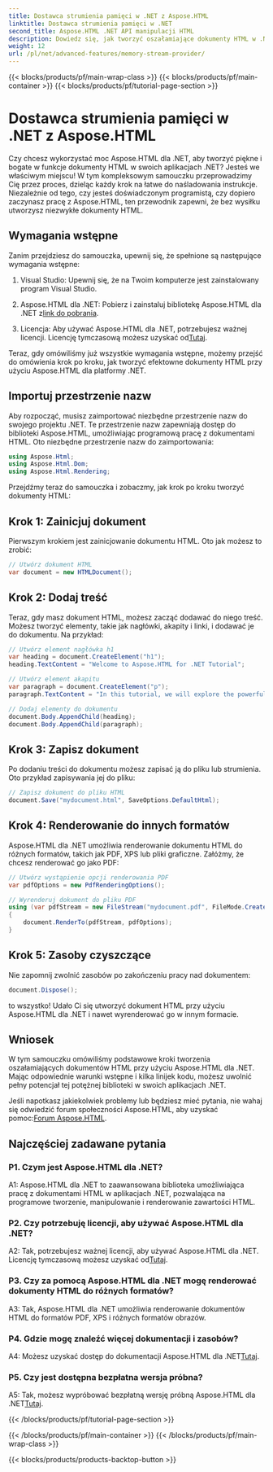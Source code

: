 ```yaml
---
title: Dostawca strumienia pamięci w .NET z Aspose.HTML
linktitle: Dostawca strumienia pamięci w .NET
second_title: Aspose.HTML .NET API manipulacji HTML
description: Dowiedz się, jak tworzyć oszałamiające dokumenty HTML w .NET za pomocą Aspose.HTML. Postępuj zgodnie z naszym samouczkiem krok po kroku i odkryj moc manipulacji HTML.
weight: 12
url: /pl/net/advanced-features/memory-stream-provider/
---
```


{{< blocks/products/pf/main-wrap-class >}}
{{< blocks/products/pf/main-container >}}
{{< blocks/products/pf/tutorial-page-section >}}

# Dostawca strumienia pamięci w .NET z Aspose.HTML


Czy chcesz wykorzystać moc Aspose.HTML dla .NET, aby tworzyć piękne i bogate w funkcje dokumenty HTML w swoich aplikacjach .NET? Jesteś we właściwym miejscu! W tym kompleksowym samouczku przeprowadzimy Cię przez proces, dzieląc każdy krok na łatwe do naśladowania instrukcje. Niezależnie od tego, czy jesteś doświadczonym programistą, czy dopiero zaczynasz pracę z Aspose.HTML, ten przewodnik zapewni, że bez wysiłku utworzysz niezwykłe dokumenty HTML.

## Wymagania wstępne

Zanim przejdziesz do samouczka, upewnij się, że spełnione są następujące wymagania wstępne:

1. Visual Studio: Upewnij się, że na Twoim komputerze jest zainstalowany program Visual Studio.

2.  Aspose.HTML dla .NET: Pobierz i zainstaluj bibliotekę Aspose.HTML dla .NET z[link do pobrania](https://releases.aspose.com/html/net/).

3.  Licencja: Aby używać Aspose.HTML dla .NET, potrzebujesz ważnej licencji. Licencję tymczasową możesz uzyskać od[Tutaj](https://purchase.aspose.com/temporary-license/).

Teraz, gdy omówiliśmy już wszystkie wymagania wstępne, możemy przejść do omówienia krok po kroku, jak tworzyć efektowne dokumenty HTML przy użyciu Aspose.HTML dla platformy .NET.

## Importuj przestrzenie nazw

Aby rozpocząć, musisz zaimportować niezbędne przestrzenie nazw do swojego projektu .NET. Te przestrzenie nazw zapewniają dostęp do biblioteki Aspose.HTML, umożliwiając programową pracę z dokumentami HTML. Oto niezbędne przestrzenie nazw do zaimportowania:

```csharp
using Aspose.Html;
using Aspose.Html.Dom;
using Aspose.Html.Rendering;
```

Przejdźmy teraz do samouczka i zobaczmy, jak krok po kroku tworzyć dokumenty HTML:

## Krok 1: Zainicjuj dokument

Pierwszym krokiem jest zainicjowanie dokumentu HTML. Oto jak możesz to zrobić:

```csharp
// Utwórz dokument HTML
var document = new HTMLDocument();
```

## Krok 2: Dodaj treść

Teraz, gdy masz dokument HTML, możesz zacząć dodawać do niego treść. Możesz tworzyć elementy, takie jak nagłówki, akapity i linki, i dodawać je do dokumentu. Na przykład:

```csharp
// Utwórz element nagłówka h1
var heading = document.CreateElement("h1");
heading.TextContent = "Welcome to Aspose.HTML for .NET Tutorial";

// Utwórz element akapitu
var paragraph = document.CreateElement("p");
paragraph.TextContent = "In this tutorial, we will explore the powerful features of Aspose.HTML for .NET.";

// Dodaj elementy do dokumentu
document.Body.AppendChild(heading);
document.Body.AppendChild(paragraph);
```

## Krok 3: Zapisz dokument

Po dodaniu treści do dokumentu możesz zapisać ją do pliku lub strumienia. Oto przykład zapisywania jej do pliku:

```csharp
// Zapisz dokument do pliku HTML
document.Save("mydocument.html", SaveOptions.DefaultHtml);
```

## Krok 4: Renderowanie do innych formatów

Aspose.HTML dla .NET umożliwia renderowanie dokumentu HTML do różnych formatów, takich jak PDF, XPS lub pliki graficzne. Załóżmy, że chcesz renderować go jako PDF:

```csharp
// Utwórz wystąpienie opcji renderowania PDF
var pdfOptions = new PdfRenderingOptions();

// Wyrenderuj dokument do pliku PDF
using (var pdfStream = new FileStream("mydocument.pdf", FileMode.Create))
{
    document.RenderTo(pdfStream, pdfOptions);
}
```

## Krok 5: Zasoby czyszczące

Nie zapomnij zwolnić zasobów po zakończeniu pracy nad dokumentem:

```csharp
document.Dispose();
```

to wszystko! Udało Ci się utworzyć dokument HTML przy użyciu Aspose.HTML dla .NET i nawet wyrenderować go w innym formacie.

## Wniosek

W tym samouczku omówiliśmy podstawowe kroki tworzenia oszałamiających dokumentów HTML przy użyciu Aspose.HTML dla .NET. Mając odpowiednie warunki wstępne i kilka linijek kodu, możesz uwolnić pełny potencjał tej potężnej biblioteki w swoich aplikacjach .NET.

 Jeśli napotkasz jakiekolwiek problemy lub będziesz mieć pytania, nie wahaj się odwiedzić forum społeczności Aspose.HTML, aby uzyskać pomoc:[Forum Aspose.HTML](https://forum.aspose.com/).

## Najczęściej zadawane pytania

### P1. Czym jest Aspose.HTML dla .NET?

A1: Aspose.HTML dla .NET to zaawansowana biblioteka umożliwiająca pracę z dokumentami HTML w aplikacjach .NET, pozwalająca na programowe tworzenie, manipulowanie i renderowanie zawartości HTML.

### P2. Czy potrzebuję licencji, aby używać Aspose.HTML dla .NET?

 A2: Tak, potrzebujesz ważnej licencji, aby używać Aspose.HTML dla .NET. Licencję tymczasową możesz uzyskać od[Tutaj](https://purchase.aspose.com/temporary-license/).

### P3. Czy za pomocą Aspose.HTML dla .NET mogę renderować dokumenty HTML do różnych formatów?

A3: Tak, Aspose.HTML dla .NET umożliwia renderowanie dokumentów HTML do formatów PDF, XPS i różnych formatów obrazów.

### P4. Gdzie mogę znaleźć więcej dokumentacji i zasobów?

 A4: Możesz uzyskać dostęp do dokumentacji Aspose.HTML dla .NET[Tutaj](https://reference.aspose.com/html/net/).

### P5. Czy jest dostępna bezpłatna wersja próbna?

 A5: Tak, możesz wypróbować bezpłatną wersję próbną Aspose.HTML dla .NET[Tutaj](https://releases.aspose.com/).

{{< /blocks/products/pf/tutorial-page-section >}}

{{< /blocks/products/pf/main-container >}}
{{< /blocks/products/pf/main-wrap-class >}}

{{< blocks/products/products-backtop-button >}}
